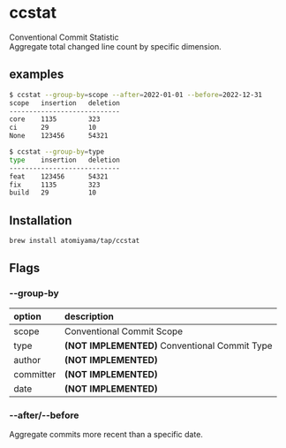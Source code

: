 # ccstat
Conventional Commit Statistic  
Aggregate total changed line count by specific dimension.

## examples
```bash
$ ccstat --group-by=scope --after=2022-01-01 --before=2022-12-31
scope   insertion   deletion
----------------------------
core    1135        323
ci      29          10
None    123456      54321

$ ccstat --group-by=type
type    insertion   deletion
----------------------------
feat    123456      54321
fix     1135        323
build   29          10
```

## Installation
```bash
brew install atomiyama/tap/ccstat
```


## Flags
### --group-by

| option | description |
| :----- | :---------- |
| scope  | Conventional Commit Scope |
| type   | **(NOT IMPLEMENTED)** Conventional Commit Type |
| author | **(NOT IMPLEMENTED)** |
| committer | **(NOT IMPLEMENTED)** |
| date | **(NOT IMPLEMENTED)** |


### --after/--before
Aggregate commits more recent than a specific date.